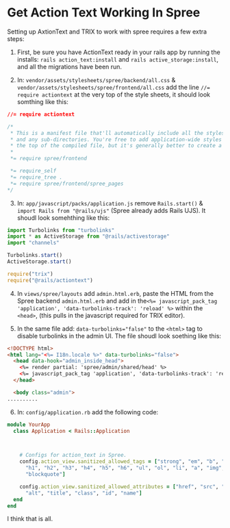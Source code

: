 # Get Action Text Working In Spree

Setting up AxtionText and TRIX to work with spree requires a few extra steps:

1. First, be sure you have ActionText ready in your rails app by running the installs: `rails action_text:install` and `rails active_storage:install`, and all the migrations have been run.

2. In: `vendor/assets/stylesheets/spree/backend/all.css` & `vendor/assets/stylesheets/spree/frontend/all.css` add the line `//= require actiontext`
at the very top of the style sheets, it should look somthing like this:

```css
//= require actiontext

/*
 * This is a manifest file that'll automatically include all the stylesheets available in this directory
 * and any sub-directories. You're free to add application-wide styles to this file and they'll appear at
 * the top of the compiled file, but it's generally better to create a new file per style scope.
 *
 *= require spree/frontend

 *= require_self
 *= require_tree .
 *= require spree/frontend/spree_pages
*/

```


3. In: `app/javascript/packs/application.js` remove `Rails.start()` & `import Rails from "@rails/ujs"` (Spree already adds Rails UJS).
It shoudl look somehthing like this:

```javascript
import Turbolinks from "turbolinks"
import * as ActiveStorage from "@rails/activestorage"
import "channels"

Turbolinks.start()
ActiveStorage.start()

require("trix")
require("@rails/actiontext")

```


4. In `views/spree/layouts` add `admin.html.erb`, paste the HTML from the Spree backend `admin.html.erb` and add in the`<%= javascript_pack_tag 'application', 'data-turbolinks-track': 'reload' %>` within the `<head>`,
  (this pulls in the javascript required for TRIX editor).

5. In the same file add: `data-turbolinks="false"` to the `<html>` tag to disable turbolinks in the admin UI. The file shoudl look soething like this:

```html
<!DOCTYPE html>
<html lang="<%= I18n.locale %>" data-turbolinks="false">
  <head data-hook="admin_inside_head">
    <%= render partial: 'spree/admin/shared/head' %>
    <%= javascript_pack_tag 'application', 'data-turbolinks-track': 'reload' %>
  </head>

  <body class="admin">
..........
```


6. In: `config/application.rb` add the following code:

```ruby
module YourApp
  class Application < Rails::Application



    # Configs for action_text in Spree.
    config.action_view.sanitized_allowed_tags = ["strong", "em", "b", "i", "p", "pre", "hr", "br", "div", "span",
      "h1", "h2", "h3", "h4", "h5", "h6", "ul", "ol", "li", "a", "img",
      "blockquote"]

    config.action_view.sanitized_allowed_attributes = ["href", "src", "width", "height",
      "alt", "title", "class", "id", "name"]
  end
end
```

I think that is all.
